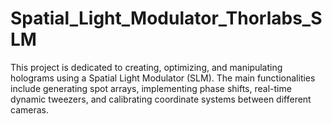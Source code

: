 # Spatial_Light_Modulator_Thorlabs_SLM
This project is dedicated to creating, optimizing, and manipulating holograms using a Spatial Light Modulator (SLM). The main functionalities include generating spot arrays, implementing phase shifts, real-time dynamic tweezers, and calibrating coordinate systems between different cameras.
